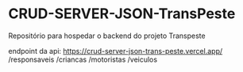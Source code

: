 # CRUD-SERVER-JSON-TransPeste
Repositório para hospedar o backend do projeto Transpeste

endpoint da api: https://crud-server-json-trans-peste.vercel.app/
/responsaveis 
/criancas 
/motoristas 
/veiculos 
